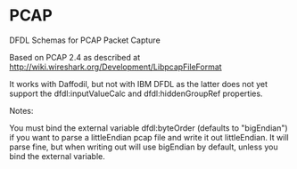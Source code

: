 PCAP
====

DFDL Schemas for PCAP Packet Capture

Based on PCAP 2.4 as described at http://wiki.wireshark.org/Development/LibpcapFileFormat

It works with Daffodil, but not with IBM DFDL as the latter does not yet support 
the dfdl:inputValueCalc and dfdl:hiddenGroupRef properties.

Notes:

You must bind the external variable dfdl:byteOrder (defaults to "bigEndian") if you want to parse a
littleEndian pcap file and write it out littleEndian. It will parse fine, but when writing out will
use bigEndian by default, unless you bind the external variable.

